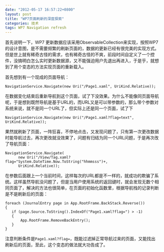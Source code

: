 ```yaml
---
date: "2012-05-17 16:57:22+0800"
layout: post
title: "WP7页面刷新的深度探索"
categories: 技术	
tags: WP7 Navigation refresh
---
```


首先说明一下，WP7 更新数据应该采用ObservableCollection来实现，按照WP7的设计意图，是不需要频繁的刷新页面的，数据的更新已经有很完美的实现方式。但是世上就有稀奇古怪的需求，也有稀奇古怪的不爽，前段时间自定义了一个控件，没搞明白怎么实时更新数据源，又不能强迫用户先退出再进入，于是乎，就想到了用个变态的方法实现页面的重新载入。

首先想到有一个现成的页面导航：

`NavigationService.Navigate(new Uri("/Page1.xaml", UriKind.Relative));`

在数据变化结束后重新导航到这个页面，试了下没效果。为什么不能像同页面导航呢，于是想到既然导航是基于URL的，而URL又是可以带参数的，那么带个参数对系统来说，就不是同一个URL了，但实际上还是同一个页面，试了下

`NavigationService.Navigate(new Uri("/Page1.xaml?flag=text", UriKind.Relative));`

果然就刷新了页面，一阵狂喜，不停地点击，又发现问题了，只有第一次更改数据时能导航过去，再次更改就没效果了，问题有归结为同一个URL问题，于是再次改了导航页面：

    NavigationService.Navigate(
          new Uri("/View/Tag.xaml?flag="System.DateTime.Now.ToString("hhmmsss")+,
          UriKind.Relative));

在参数后面跟上一个当前时间，这样每次的URL都是不一样的，就成功的欺骗了系统。这样虽然导航没问题了，但是当用户使用系统的返回键时，就会发现无数个相同页面了，解决的方法也很简单，在页面的初始化函数里，根据导航栈的记录判断是不是刷新后的页面：

	foreach (JournalEntry page in App.RootFrame.BackStack.Reverse())
	{
       if (page.Source.ToString().IndexOf("Page1.xaml?flag=") > -1)
       {
           App.RootFrame.RemoveBackEntry();
       }
	}

注意判断条件是`Page1.xaml?flag=`，既能过滤掉正常导航过来的页面，又能找出刷新后的页面，至此，这个变态的做法就大功告成了。
